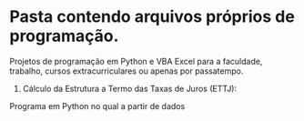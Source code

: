 # Pasta contendo arquivos próprios de programação.

Projetos de programação em Python e VBA Excel para a faculdade, trabalho, cursos extracurriculares ou apenas por passatempo.

1. Cálculo da Estrutura a Termo das Taxas de Juros (ETTJ):

 Programa em  Python no qual a partir de dados 
